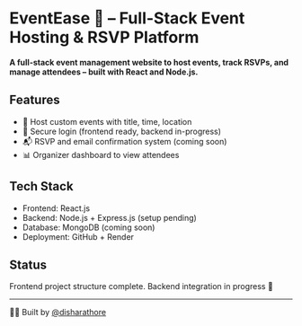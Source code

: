 # EventEase 🎉 – Full-Stack Event Hosting & RSVP Platform

**A full-stack event management website to host events, track RSVPs, and manage attendees – built with React and Node.js.**

## Features
- 📅 Host custom events with title, time, location
- 🔐 Secure login (frontend ready, backend in-progress)
- 📬 RSVP and email confirmation system (coming soon)
- 📊 Organizer dashboard to view attendees

## Tech Stack
- Frontend: React.js
- Backend: Node.js + Express.js (setup pending)
- Database: MongoDB (coming soon)
- Deployment: GitHub + Render

## Status
Frontend project structure complete. Backend integration in progress 🚧

---

👩‍💻 Built by [@disharathore](https://github.com/disharathore)
